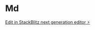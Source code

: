 # Md

[Edit in StackBlitz next generation editor ⚡️](https://stackblitz.com/~/github.com/mohmmedsf/Md)